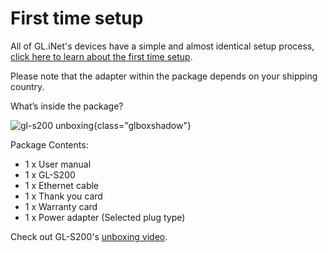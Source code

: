 # First time setup

All of GL.iNet's devices have a simple and almost identical setup process, [click here to learn about the first time setup](../../../interface_guide/first_time_setup/).

Please note that the adapter within the package depends on your shipping country.

What’s inside the package?

![gl-s200 unboxing](https://static.gl-inet.com/docs/en/4/user_guide/gl-s200/first_time_setup/s200_unboxing.jpg){class="glboxshadow"}

Package Contents:

- 1 x User manual
- 1 x GL-S200
- 1 x Ethernet cable
- 1 x Thank you card
- 1 x Warranty card
- 1 x Power adapter (Selected plug type)

Check out GL-S200's [unboxing video](../../../video_library/#gl-s200-thread-development-board-unboxing).
